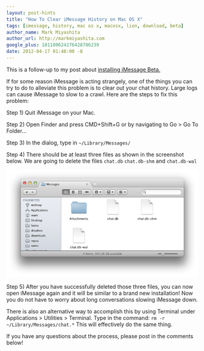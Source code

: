 ```yaml
---
layout: post-hints
title: "How To Clear iMessage History on Mac OS X"
tags: [imessage, history, mac os x, macosx, lion, download, beta]
author_name: Mark Miyashita
author_url: http://markmiyashita.com
google_plus: 101180624276428786239
date: 2012-04-17 01:48:00 -8
---
```


This is a follow-up to my post about <a href="/download-imessage-beta-for-mac-os-x-lion/">installing iMessage Beta.</a>

If for some reason iMessage is acting strangely, one of the things you can try to do to alleviate this problem is to clear out your chat history. Large logs can cause iMessage to slow to a crawl. Here are the steps to fix this problem:

Step 1) Quit iMessage on your Mac.

Step 2) Open Finder and press CMD+Shift+G or by navigating to Go > Go To Folder...

Step 3) In the dialog, type in <code>~/Library/Messages/</code>

Step 4) There should be at least three files as shown in the screenshot below. We are going to delete the files <code>chat.db</code> <code>chat.db-shm</code> and <code>chat.db-wal</code>

<img class="clear blog-image full-border" src="/images/imessage_logs.png" title="iMessage">

Step 5) After you have successfully deleted those three files, you can now open iMessage again and it will be similar to a brand new installation! Now you do not have to worry about long conversations slowing iMessage down. 

There is also an alternative way to accomplish this by using Terminal under Applications > Utilities > Terminal. Type in the command:
<code>rm -r ~/Library/Messages/chat.*</code>
This will effectively do the same thing. 

If you have any questions about the process, please post in the comments below!
